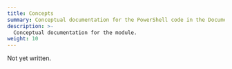 ```yaml
---
title: Concepts
summary: Conceptual documentation for the PowerShell code in the Documentarian.MarkdownBuilder module.
description: >-
  Conceptual documentation for the module.
weight: 10
---
```


Not yet written.
